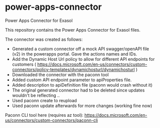 # power-apps-connector
Power Apps Connector for Exasol

This repository contains the Power Apps Connector for Exasol files.

The connector was created as follows:
- Generated a custom connector off a mock API swagger/openAPI file (v2) in the powerapps portal. Gave the actions names and IDs.
- Add the Dynamic Host Url policy to allow for different API endpoints for customers ( https://docs.microsoft.com/en-us/connectors/custom-connectors/policy-templates/dynamichosturl/dynamichosturl )
- Downloaded the connector with the paconn tool
- Added custom API endpoint parameter to apiProperties file.
- Added description to apiDefinition file (paconn would crash without it)
- The original generated connector had to be deleted since updates wouldn't be reflecting ..
- Used paconn create to reupload
- Used paconn update afterwards for more changes (working fine now)

Paconn CLI tool here (requires az tool):
https://docs.microsoft.com/en-us/connectors/custom-connectors/paconn-cli

